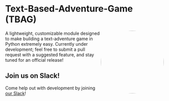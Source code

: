 <style type="text/css">
    .logo-img {
        display: inline-block;
        margin-left: auto;
        margin-right: auto;
        float: right;
        width: 200px;
        border-radius: 100%;
    }
</style>

# Text-Based-Adventure-Game (TBAG)

<img src="https://i.imgur.com/6NkHNNl.png" class="logo-img"/>

A lightweight, customizable module designed to make building a text-adventure game in Python extremely easy. Currently under development; feel free to submit a pull request with a suggested feature, and stay tuned for an official release!

## Join us on Slack!

Come help out with development by joining [our Slack](https://tbagdev-invite.herokuapp.com/)!